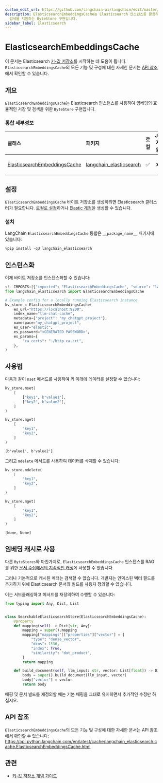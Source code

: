 ```yaml
---
custom_edit_url: https://github.com/langchain-ai/langchain/edit/master/docs/docs/integrations/stores/elasticsearch.ipynb
description: ElasticsearchEmbeddingsCache는 Elasticsearch 인스턴스를 활용하여 임베딩의 효율적인 저장 및
  검색을 지원하는 ByteStore 구현입니다.
sidebar_label: Elasticsearch
---
```


# ElasticsearchEmbeddingsCache

이 문서는 Elasticsearch [키-값 저장소](/docs/concepts/#key-value-stores)를 시작하는 데 도움이 됩니다. `ElasticsearchEmbeddingsCache`의 모든 기능 및 구성에 대한 자세한 문서는 [API 참조](https://api.python.langchain.com/en/latest/cache/langchain_elasticsearch.cache.ElasticsearchEmbeddingsCache.html)에서 확인할 수 있습니다.

## 개요

`ElasticsearchEmbeddingsCache`는 Elasticsearch 인스턴스를 사용하여 임베딩의 효율적인 저장 및 검색을 위한 `ByteStore` 구현입니다.

### 통합 세부정보

| 클래스 | 패키지 | 로컬 | JS 지원 | 패키지 다운로드 | 패키지 최신 |
| :--- | :--- | :---: | :---: |  :---: | :---: |
| [ElasticsearchEmbeddingsCache](https://api.python.langchain.com/en/latest/cache/langchain_elasticsearch.cache.ElasticsearchEmbeddingsCache.html) | [langchain_elasticsearch](https://api.python.langchain.com/en/latest/elasticsearch_api_reference.html) | ✅ | ❌ | ![PyPI - Downloads](https://img.shields.io/pypi/dm/langchain_elasticsearch?style=flat-square&label=%20) | ![PyPI - Version](https://img.shields.io/pypi/v/langchain_elasticsearch?style=flat-square&label=%20) |

## 설정

`ElasticsearchEmbeddingsCache` 바이트 저장소를 생성하려면 Elasticsearch 클러스터가 필요합니다. [로컬로 설정](https://www.elastic.co/downloads/elasticsearch)하거나 [Elastic 계정](https://www.elastic.co/elasticsearch)을 생성할 수 있습니다.

### 설치

LangChain `ElasticsearchEmbeddingsCache` 통합은 `__package_name__` 패키지에 있습니다:

```python
%pip install -qU langchain_elasticsearch
```


## 인스턴스화

이제 바이트 저장소를 인스턴스화할 수 있습니다:

```python
<!--IMPORTS:[{"imported": "ElasticsearchEmbeddingsCache", "source": "langchain_elasticsearch", "docs": "https://api.python.langchain.com/en/latest/cache/langchain_elasticsearch.cache.ElasticsearchEmbeddingsCache.html", "title": "ElasticsearchEmbeddingsCache"}]-->
from langchain_elasticsearch import ElasticsearchEmbeddingsCache

# Example config for a locally running Elasticsearch instance
kv_store = ElasticsearchEmbeddingsCache(
    es_url="https://localhost:9200",
    index_name="llm-chat-cache",
    metadata={"project": "my_chatgpt_project"},
    namespace="my_chatgpt_project",
    es_user="elastic",
    es_password="<GENERATED PASSWORD>",
    es_params={
        "ca_certs": "~/http_ca.crt",
    },
)
```


## 사용법

다음과 같이 `mset` 메서드를 사용하여 키 아래에 데이터를 설정할 수 있습니다:

```python
kv_store.mset(
    [
        ["key1", b"value1"],
        ["key2", b"value2"],
    ]
)

kv_store.mget(
    [
        "key1",
        "key2",
    ]
)
```


```output
[b'value1', b'value2']
```


그리고 `mdelete` 메서드를 사용하여 데이터를 삭제할 수 있습니다:

```python
kv_store.mdelete(
    [
        "key1",
        "key2",
    ]
)

kv_store.mget(
    [
        "key1",
        "key2",
    ]
)
```


```output
[None, None]
```


## 임베딩 캐시로 사용

다른 `ByteStores`와 마찬가지로, `ElasticsearchEmbeddingsCache` 인스턴스를 RAG를 위한 [문서 수집에서의 지속적인 캐싱](/docs/how_to/caching_embeddings/)에 사용할 수 있습니다.

그러나 기본적으로 캐시된 벡터는 검색할 수 없습니다. 개발자는 인덱스된 벡터 필드를 추가하기 위해 Elasticsearch 문서의 빌드를 사용자 정의할 수 있습니다.

이는 서브클래싱하고 메서드를 재정의하여 수행할 수 있습니다:

```python
from typing import Any, Dict, List


class SearchableElasticsearchStore(ElasticsearchEmbeddingsCache):
    @property
    def mapping(self) -> Dict[str, Any]:
        mapping = super().mapping
        mapping["mappings"]["properties"]["vector"] = {
            "type": "dense_vector",
            "dims": 1536,
            "index": True,
            "similarity": "dot_product",
        }
        return mapping

    def build_document(self, llm_input: str, vector: List[float]) -> Dict[str, Any]:
        body = super().build_document(llm_input, vector)
        body["vector"] = vector
        return body
```


매핑 및 문서 빌드를 재정의할 때는 기본 매핑을 그대로 유지하면서 추가적인 수정만 하십시오.

## API 참조

`ElasticsearchEmbeddingsCache`의 모든 기능 및 구성에 대한 자세한 문서는 API 참조에서 확인할 수 있습니다: https://api.python.langchain.com/en/latest/cache/langchain_elasticsearch.cache.ElasticsearchEmbeddingsCache.html

## 관련

- [키-값 저장소 개념 가이드](/docs/concepts/#key-value-stores)